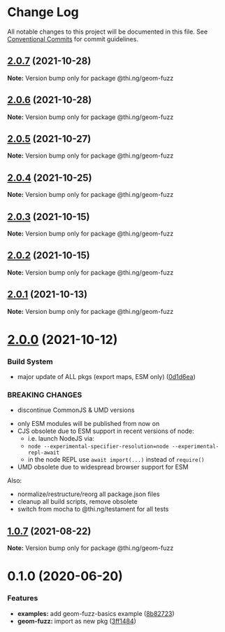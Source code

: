# Change Log

All notable changes to this project will be documented in this file.
See [Conventional Commits](https://conventionalcommits.org) for commit guidelines.

## [2.0.7](https://github.com/thi-ng/umbrella/compare/@thi.ng/geom-fuzz@2.0.6...@thi.ng/geom-fuzz@2.0.7) (2021-10-28)

**Note:** Version bump only for package @thi.ng/geom-fuzz





## [2.0.6](https://github.com/thi-ng/umbrella/compare/@thi.ng/geom-fuzz@2.0.5...@thi.ng/geom-fuzz@2.0.6) (2021-10-28)

**Note:** Version bump only for package @thi.ng/geom-fuzz





## [2.0.5](https://github.com/thi-ng/umbrella/compare/@thi.ng/geom-fuzz@2.0.4...@thi.ng/geom-fuzz@2.0.5) (2021-10-27)

**Note:** Version bump only for package @thi.ng/geom-fuzz





## [2.0.4](https://github.com/thi-ng/umbrella/compare/@thi.ng/geom-fuzz@2.0.3...@thi.ng/geom-fuzz@2.0.4) (2021-10-25)

**Note:** Version bump only for package @thi.ng/geom-fuzz





## [2.0.3](https://github.com/thi-ng/umbrella/compare/@thi.ng/geom-fuzz@2.0.2...@thi.ng/geom-fuzz@2.0.3) (2021-10-15)

**Note:** Version bump only for package @thi.ng/geom-fuzz





## [2.0.2](https://github.com/thi-ng/umbrella/compare/@thi.ng/geom-fuzz@2.0.1...@thi.ng/geom-fuzz@2.0.2) (2021-10-15)

**Note:** Version bump only for package @thi.ng/geom-fuzz





## [2.0.1](https://github.com/thi-ng/umbrella/compare/@thi.ng/geom-fuzz@2.0.0...@thi.ng/geom-fuzz@2.0.1) (2021-10-13)

**Note:** Version bump only for package @thi.ng/geom-fuzz





# [2.0.0](https://github.com/thi-ng/umbrella/compare/@thi.ng/geom-fuzz@1.0.8...@thi.ng/geom-fuzz@2.0.0) (2021-10-12)


### Build System

* major update of ALL pkgs (export maps, ESM only) ([0d1d6ea](https://github.com/thi-ng/umbrella/commit/0d1d6ea9fab2a645d6c5f2bf2591459b939c09b6))


### BREAKING CHANGES

* discontinue CommonJS & UMD versions

- only ESM modules will be published from now on
- CJS obsolete due to ESM support in recent versions of node:
  - i.e. launch NodeJS via:
  - `node --experimental-specifier-resolution=node --experimental-repl-await`
  - in the node REPL use `await import(...)` instead of `require()`
- UMD obsolete due to widespread browser support for ESM

Also:
- normalize/restructure/reorg all package.json files
- cleanup all build scripts, remove obsolete
- switch from mocha to @thi.ng/testament for all tests






##  [1.0.7](https://github.com/thi-ng/umbrella/compare/@thi.ng/geom-fuzz@1.0.6...@thi.ng/geom-fuzz@1.0.7) (2021-08-22) 

**Note:** Version bump only for package @thi.ng/geom-fuzz 

#  0.1.0 (2020-06-20) 

###  Features 

- **examples:** add geom-fuzz-basics example ([8b82723](https://github.com/thi-ng/umbrella/commit/8b82723c3708c78d5a67376036b661baec8e4ce0)) 
- **geom-fuzz:** import as new pkg ([3ff1484](https://github.com/thi-ng/umbrella/commit/3ff14848f277bd9dc7b2a009aa0a98d6e1d3df6c))
